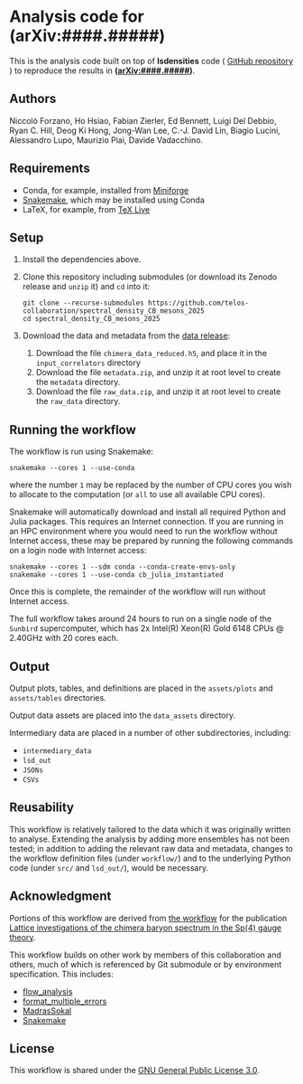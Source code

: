# Analysis code for (arXiv:####.#####)

This is the analysis code built on top of **lsdensities** code (
<a href="https://github.com/LupoA/lsdensities"> GitHub repository </a>) to
reproduce the results in **([arXiv:####.#####][paper])**.

## Authors

Niccolò Forzano,
Ho Hsiao,
Fabian Zierler,
Ed Bennett,
Luigi Del Debbio,
Ryan C. Hill,
Deog Ki Hong,
Jong-Wan Lee,
C.-J. David Lin,
Biagio Lucini,
Alessandro Lupo,
Maurizio Piai,
Davide Vadacchino.

## Requirements

- Conda, for example, installed from [Miniforge][miniforge]
- [Snakemake][snakemake], which may be installed using Conda
- LaTeX, for example, from [TeX Live][texlive]


## Setup

1. Install the dependencies above.
2. Clone this repository including submodules
   (or download its Zenodo release and `unzip` it)
   and `cd` into it:

   ```shellsession
   git clone --recurse-submodules https://github.com/telos-collaboration/spectral_density_CB_mesons_2025
   cd spectral_density_CB_mesons_2025
   ```

3. Download the data and metadata from the [data release][datarelease]:

   1. Download the file `chimera_data_reduced.h5`,
      and place it in the `input_correlators` directory
   2. Download the file `metadata.zip`,
      and unzip it at root level to create the `metadata` directory.
   3. Download the file `raw_data.zip`,
      and unzip it at root level to create the `raw_data` directory.

## Running the workflow

The workflow is run using Snakemake:

``` shellsession
snakemake --cores 1 --use-conda
```

where the number `1`
may be replaced by
the number of CPU cores you wish to allocate to the computation
(or `all` to use all available CPU cores).

Snakemake will automatically download and install
all required Python and Julia packages.
This requires an Internet connection.
If you are running in an HPC environment where you would need
to run the workflow without Internet access,
these may be prepared by
running the following commands on a login node with Internet access:

``` shellsession
snakemake --cores 1 --sdm conda --conda-create-envs-only
snakemake --cores 1 --use-conda cb_julia_instantiated
```

Once this is complete,
the remainder of the workflow will run without Internet access.

The full workflow takes around 24 hours to run on
a single node of the ```Sunbird``` supercomputer,
which has 2x Intel(R) Xeon(R) Gold 6148 CPUs @ 2.40GHz with 20 cores each.

## Output

Output plots, tables, and definitions
are placed in the `assets/plots` and `assets/tables` directories.

Output data assets are placed into the `data_assets` directory.

Intermediary data are placed in a number of other subdirectories,
including:

- `intermediary_data`
- `lsd_out`
- `JSONs`
- `CSVs`


## Reusability

This workflow is relatively tailored to the data
which it was originally written to analyse.
Extending the analysis by adding more ensembles has not been tested;
in addition to adding the relevant raw data and metadata,
changes to the workflow definition files
(under `workflow/`)
and to the underlying Python code
(under `src/` and `lsd_out/`),
would be necessary.

## Acknowledgment

Portions of this workflow are derived from
[the workflow][antisymmetric-workflow]
for the publication
[Lattice investigations of the chimera baryon spectrum in the Sp(4) gauge theory][antisymmetric-paper].

This workflow builds on other work by members of this collaboration and others,
much of which is referenced by Git submodule or by environment specification.
This includes:

- [flow_analysis](https://github.com/edbennett/flow_analysis)
- [format_multiple_errors](https://github.com/edbennett/format_multiple_errors)
- [MadrasSokal](https://github.com/fzierler/MadrasSokal)
- [Snakemake][snakemake]

## License

This workflow is shared under the [GNU General Public License 3.0][gpl].

[antisymmetric-paper]: https://doi.org/10.48550/arXiv.2311.14663
[antisymmetric-workflow]: https://zenodo.org/records/10929539
[datarelease]: https://doi.org/10.5281/zenodo.TODO_ZENODO_ID
[gpl]: https://choosealicense.com/licenses/gpl-3.0/
[miniforge]: https://github.com/conda-forge/miniforge
[paper]: https://doi.org/10.48550/arXiv.TODO_ARXIV_ID
[snakemake]: https://snakemake.github.io
[snakemake-conda]: https://snakemake.readthedocs.io/en/stable/snakefiles/deployment.html
[texlive]: https://tug.org/texlive/
